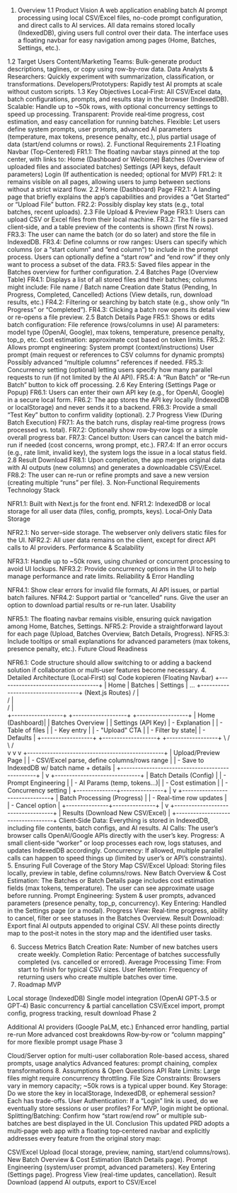 1. Overview
1.1 Product Vision
A web application enabling batch AI prompt processing using local CSV/Excel files, no-code prompt configuration, and direct calls to AI services. All data remains stored locally (IndexedDB), giving users full control over their data. The interface uses a floating navbar for easy navigation among pages (Home, Batches, Settings, etc.).

1.2 Target Users
Content/Marketing Teams: Bulk-generate product descriptions, taglines, or copy using row-by-row data.
Data Analysts & Researchers: Quickly experiment with summarization, classification, or transformations.
Developers/Prototypers: Rapidly test AI prompts at scale without custom scripts.
1.3 Key Objectives
Local‐First: All CSV/Excel data, batch configurations, prompts, and results stay in the browser (IndexedDB).
Scalable: Handle up to ~50k rows, with optional concurrency settings to speed up processing.
Transparent: Provide real‐time progress, cost estimation, and easy cancellation for running batches.
Flexible: Let users define system prompts, user prompts, advanced AI parameters (temperature, max tokens, presence penalty, etc.), plus partial usage of data (start/end columns or rows).
2. Functional Requirements
2.1 Floating Navbar (Top‐Centered)
FR1.1: The floating navbar stays pinned at the top center, with links to:
Home (Dashboard or Welcome)
Batches (Overview of uploaded files and associated batches)
Settings (API keys, default parameters)
Login (If authentication is needed; optional for MVP)
FR1.2: It remains visible on all pages, allowing users to jump between sections without a strict wizard flow.
2.2 Home (Dashboard) Page
FR2.1: A landing page that briefly explains the app’s capabilities and provides a “Get Started” or “Upload File” button.
FR2.2: Possibly display key stats (e.g., total batches, recent uploads).
2.3 File Upload & Preview Page
FR3.1: Users can upload CSV or Excel files from their local machine.
FR3.2: The file is parsed client‐side, and a table preview of the contents is shown (first N rows).
FR3.3: The user can name the batch (or do so later) and store the file in IndexedDB.
FR3.4: Define columns or row ranges:
Users can specify which columns (or a “start column” and “end column”) to include in the prompt process.
Users can optionally define a “start row” and “end row” if they only want to process a subset of the data.
FR3.5: Saved files appear in the Batches overview for further configuration.
2.4 Batches Page (Overview Table)
FR4.1: Displays a list of all stored files and their batches; columns might include:
File name / Batch name
Creation date
Status (Pending, In Progress, Completed, Cancelled)
Actions (View details, run, download results, etc.)
FR4.2: Filtering or searching by batch state (e.g., show only “In Progress” or “Completed”).
FR4.3: Clicking a batch row opens its detail view or re-opens a file preview.
2.5 Batch Details Page
FR5.1: Shows or edits batch configuration:
File reference (rows/columns in use)
AI parameters: model type (OpenAI, Google), max tokens, temperature, presence penalty, top_p, etc.
Cost estimation: approximate cost based on token limits.
FR5.2: Allows prompt engineering:
System prompt (context/instructions)
User prompt (main request or references to CSV columns for dynamic prompts)
Possibly advanced “multiple columns” references if needed.
FR5.3: Concurrency setting (optional) letting users specify how many parallel requests to run (if not limited by the AI API).
FR5.4: A “Run Batch” or “Re‐run Batch” button to kick off processing.
2.6 Key Entering (Settings Page or Popup)
FR6.1: Users can enter their own API key (e.g., for OpenAI, Google) in a secure local form.
FR6.2: The app stores the API key locally (IndexedDB or localStorage) and never sends it to a backend.
FR6.3: Provide a small “Test Key” button to confirm validity (optional).
2.7 Progress View (During Batch Execution)
FR7.1: As the batch runs, display real‐time progress (rows processed vs. total).
FR7.2: Optionally show row‐by‐row logs or a simple overall progress bar.
FR7.3: Cancel button: Users can cancel the batch mid-run if needed (cost concerns, wrong prompt, etc.).
FR7.4: If an error occurs (e.g., rate limit, invalid key), the system logs the issue in a local status field.
2.8 Result Download
FR8.1: Upon completion, the app merges original data with AI outputs (new columns) and generates a downloadable CSV/Excel.
FR8.2: The user can re-run or refine prompts and save a new version (creating multiple “runs” per file).
3. Non‐Functional Requirements
Technology Stack

NFR1.1: Built with Next.js for the front end.
NFR1.2: IndexedDB or local storage for all user data (files, config, prompts, keys).
Local‐Only Data Storage

NFR2.1: No server–side storage. The webserver only delivers static files for the UI.
NFR2.2: All user data remains on the client, except for direct API calls to AI providers.
Performance & Scalability

NFR3.1: Handle up to ~50k rows, using chunked or concurrent processing to avoid UI lockups.
NFR3.2: Provide concurrency options in the UI to help manage performance and rate limits.
Reliability & Error Handling

NFR4.1: Show clear errors for invalid file formats, AI API issues, or partial batch failures.
NFR4.2: Support partial or “cancelled” runs. Give the user an option to download partial results or re-run later.
Usability

NFR5.1: The floating navbar remains visible, ensuring quick navigation among Home, Batches, Settings.
NFR5.2: Provide a straightforward layout for each page (Upload, Batches Overview, Batch Details, Progress).
NFR5.3: Include tooltips or small explanations for advanced parameters (max tokens, presence penalty, etc.).
Future Cloud Readiness

NFR6.1: Code structure should allow switching to or adding a backend solution if collaboration or multi‐user features become necessary.
4. Detailed Architecture (Local‐First)
sql
Code kopieren
                       (Floating Navbar)
             +-----------------------------------+
             |  Home   |  Batches  |  Settings   |  ... 
             +-----------------------------------+
                         (Next.js Routes)
                           /      |       \
                          /       |        \
                         /        |         \
+------------------+  +-------------------+  +------------------+
|  Home (Dashboard)|  | Batches Overview  |  | Settings (API Key)
|  - Explanation   |  |  - Table of files |  |  - Key entry     |
|  - "Upload" CTA  |  |  - Filter by state|  |  - Defaults      |
+------------------+  +-------------------+  +------------------+
           \              /           \
            \            /             \
             v          v               v
  +------------------------------------------------+
  |               Upload/Preview Page              |
  | - CSV/Excel parse, define columns/rows range   |
  | - Save to IndexedDB w/ batch name + details    |
  +------------------------------------------------+
                                 |
                                 v
                    +------------------------------+
                    |  Batch Details (Config)      |
                    | - Prompt Engineering         |
                    | - AI Params (temp, tokens...)|
                    | - Cost estimation            |
                    | - Concurrency setting        |
                    +--------------+---------------+
                                   |
                                   v
                     +-------------------------------+
                     |   Batch Processing (Progress) |
                     |   - Real-time row updates     |
                     |   - Cancel option             |
                     +---------------+---------------+
                                     |
                                     v
                    +-----------------------------------+
                    |   Results (Download New CSV/Excel) |
                    +-----------------------------------+
Client‐Side Data: Everything is stored in IndexedDB, including file contents, batch configs, and AI results.
AI Calls: The user’s browser calls OpenAI/Google APIs directly with the user’s key.
Progress: A small client‐side “worker” or loop processes each row, logs statuses, and updates IndexedDB accordingly.
Concurrency: If allowed, multiple parallel calls can happen to speed things up (limited by user’s or API’s constraints).
5. Ensuring Full Coverage of the Story Map
CSV/Excel Upload: Storing files locally, preview in table, define columns/rows.
New Batch Overview & Cost Estimation:
The Batches or Batch Details page includes cost estimation fields (max tokens, temperature).
The user can see approximate usage before running.
Prompt Engineering:
System & user prompts, advanced parameters (presence penalty, top_p, concurrency).
Key Entering:
Handled in the Settings page (or a modal).
Progress View:
Real‐time progress, ability to cancel, filter or see statuses in the Batches Overview.
Result Download:
Export final AI outputs appended to original CSV.
All these points directly map to the post‐it notes in the story map and the identified user tasks.

6. Success Metrics
Batch Creation Rate: Number of new batches users create weekly.
Completion Ratio: Percentage of batches successfully completed (vs. cancelled or errored).
Average Processing Time: From start to finish for typical CSV sizes.
User Retention: Frequency of returning users who create multiple batches over time.
7. Roadmap
MVP

Local storage (IndexedDB)
Single model integration (OpenAI GPT‐3.5 or GPT‐4)
Basic concurrency & partial cancellation
CSV/Excel import, prompt config, progress tracking, result download
Phase 2

Additional AI providers (Google PaLM, etc.)
Enhanced error handling, partial re-run
More advanced cost breakdowns
Row‐by‐row or “column mapping” for more flexible prompt usage
Phase 3

Cloud/Server option for multi-user collaboration
Role-based access, shared prompts, usage analytics
Advanced features: prompt chaining, complex transformations
8. Assumptions & Open Questions
API Rate Limits: Large files might require concurrency throttling.
File Size Constraints: Browsers vary in memory capacity; ~50k rows is a typical upper bound.
Key Storage: Do we store the key in localStorage, IndexedDB, or ephemeral session? Each has trade-offs.
User Authentication: If a “Login” link is used, do we eventually store sessions or user profiles? For MVP, login might be optional.
Splitting/Batching: Confirm how “start row/end row” or multiple sub-batches are best displayed in the UI.
Conclusion
This updated PRD adopts a multi‐page web app with a floating top‐centered navbar and explicitly addresses every feature from the original story map:

CSV/Excel Upload (local storage, preview, naming, start/end columns/rows).
New Batch Overview & Cost Estimation (Batch Details page).
Prompt Engineering (system/user prompt, advanced parameters).
Key Entering (Settings page).
Progress View (real-time updates, cancellation).
Result Download (append AI outputs, export to CSV/Excel